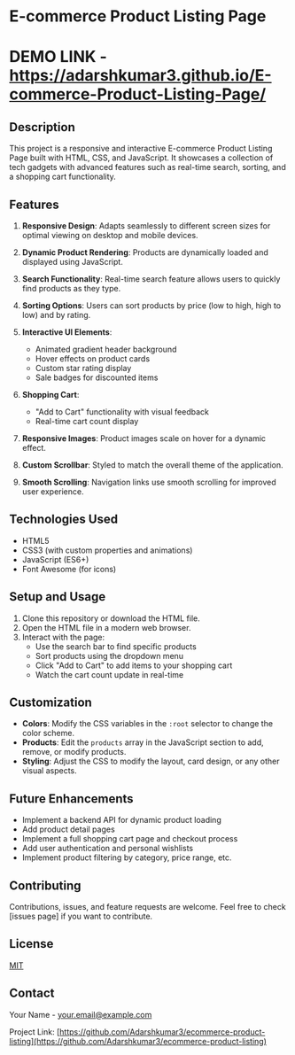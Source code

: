 # E-commerce Product Listing Page
# DEMO LINK -https://adarshkumar3.github.io/E-commerce-Product-Listing-Page/

## Description

This project is a responsive and interactive E-commerce Product Listing Page built with HTML, CSS, and JavaScript. It showcases a collection of tech gadgets with advanced features such as real-time search, sorting, and a shopping cart functionality.

## Features

1. **Responsive Design**: Adapts seamlessly to different screen sizes for optimal viewing on desktop and mobile devices.

2. **Dynamic Product Rendering**: Products are dynamically loaded and displayed using JavaScript.

3. **Search Functionality**: Real-time search feature allows users to quickly find products as they type.

4. **Sorting Options**: Users can sort products by price (low to high, high to low) and by rating.

5. **Interactive UI Elements**:
   - Animated gradient header background
   - Hover effects on product cards
   - Custom star rating display
   - Sale badges for discounted items

6. **Shopping Cart**:
   - "Add to Cart" functionality with visual feedback
   - Real-time cart count display

7. **Responsive Images**: Product images scale on hover for a dynamic effect.

8. **Custom Scrollbar**: Styled to match the overall theme of the application.

9. **Smooth Scrolling**: Navigation links use smooth scrolling for improved user experience.

## Technologies Used

- HTML5
- CSS3 (with custom properties and animations)
- JavaScript (ES6+)
- Font Awesome (for icons)

## Setup and Usage

1. Clone this repository or download the HTML file.
2. Open the HTML file in a modern web browser.
3. Interact with the page:
   - Use the search bar to find specific products
   - Sort products using the dropdown menu
   - Click "Add to Cart" to add items to your shopping cart
   - Watch the cart count update in real-time

## Customization

- **Colors**: Modify the CSS variables in the `:root` selector to change the color scheme.
- **Products**: Edit the `products` array in the JavaScript section to add, remove, or modify products.
- **Styling**: Adjust the CSS to modify the layout, card design, or any other visual aspects.

## Future Enhancements

- Implement a backend API for dynamic product loading
- Add product detail pages
- Implement a full shopping cart page and checkout process
- Add user authentication and personal wishlists
- Implement product filtering by category, price range, etc.

## Contributing

Contributions, issues, and feature requests are welcome. Feel free to check [issues page] if you want to contribute.

## License

[MIT](https://choosealicense.com/licenses/mit/)

## Contact

Your Name - your.email@example.com

Project Link: [https://github.com/Adarshkumar3/ecommerce-product-listing](https://github.com/Adarshkumar3/ecommerce-product-listing)
